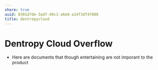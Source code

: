 ```yaml
---
share: true
uuid: 0301d7de-3ad7-49c1-a6e8-a14f3df47888
title: dentropycloud
---
```

# Dentropy Cloud Overflow

* Here are documents that though entertaining are not imporant to the product